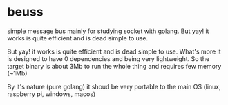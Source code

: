 # beuss
simple message bus mainly for studying socket with golang. But yay!  it works is quite efficient and is dead simple to use.

But yay!  it works is quite efficient and is dead simple to use. What's more it is designed to have 0 dependencies and being very lightweight. So the target binary is about 3Mb to run the whole thing and requires few memory (~1Mb)

By it's nature (pure golang) it shoud be very portable to the main OS (linux, raspberry pi, windows, macos)
